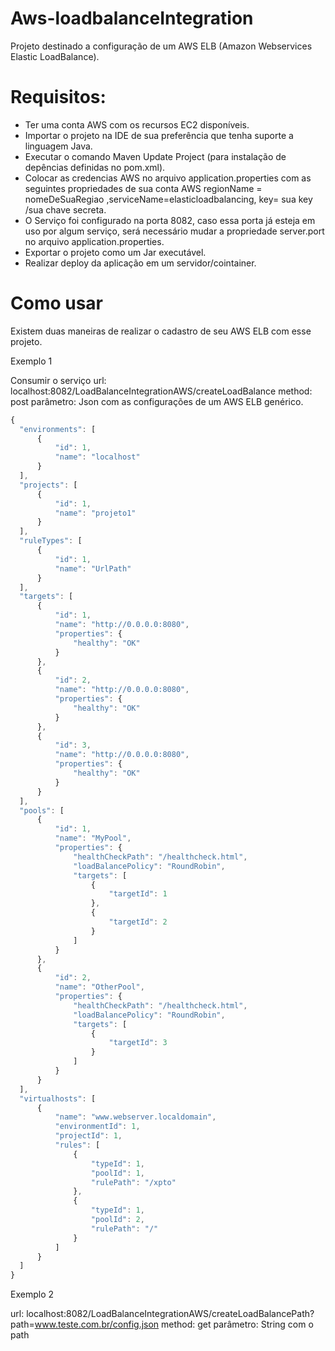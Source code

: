 # Aws-loadbalanceIntegration
Projeto destinado a configuração de um AWS ELB (Amazon Webservices Elastic LoadBalance).

# Requisitos:

<ul>
  <li>
    Ter uma conta AWS com os recursos EC2 disponíveis.
  </li>
  <li>
    Importar o projeto na IDE de sua preferência que tenha suporte a linguagem Java.
  </li>
  <li>
    Executar o comando Maven Update Project (para instalação de depências definidas no pom.xml).
  </li>
  <li>
  Colocar as credencias AWS no arquivo application.properties com as seguintes propriedades de sua conta AWS 
  regionName = nomeDeSuaRegiao ,serviceName=elasticloadbalancing, key= sua key /sua chave secreta.
  </li>

  <li>
    O Serviço foi configurado na porta 8082, caso essa porta já esteja em uso por algum serviço, será necessário mudar
    a propriedade server.port no arquivo application.properties.
  </li>
  <li>
    Exportar o projeto como um Jar executável.
  </li>
  <li>
    Realizar deploy da aplicação em um servidor/cointainer. 
  </li>
</ul>

# Como usar
Existem duas maneiras de realizar o cadastro de seu AWS ELB com esse projeto. 

Exemplo 1 

Consumir o serviço 
  url:    localhost:8082/LoadBalanceIntegrationAWS/createLoadBalance
  method: post
  parâmetro: Json com as configurações de um AWS ELB genérico.
  
  ```javascript
  {
	"environments": [
		{
			"id": 1,
			"name": "localhost"
		}
	],
	"projects": [
		{
			"id": 1,
			"name": "projeto1"
		}
	],
	"ruleTypes": [
		{
			"id": 1,
			"name": "UrlPath"
		}
	],
	"targets": [
		{
			"id": 1,
			"name": "http://0.0.0.0:8080",
			"properties": {
				"healthy": "OK"
			}
		},
		{
			"id": 2,
			"name": "http://0.0.0.0:8080",
			"properties": {
				"healthy": "OK"
			}
		},
		{
			"id": 3,
			"name": "http://0.0.0.0:8080",
			"properties": {
				"healthy": "OK"
			}
		}
	],
	"pools": [
		{
			"id": 1,
			"name": "MyPool",
			"properties": {
				"healthCheckPath": "/healthcheck.html",
				"loadBalancePolicy": "RoundRobin",
				"targets": [
					{
						"targetId": 1
					},
					{
						"targetId": 2
					}
				]
			}
		},
		{
			"id": 2,
			"name": "OtherPool",
			"properties": {
				"healthCheckPath": "/healthcheck.html",
				"loadBalancePolicy": "RoundRobin",
				"targets": [
					{
						"targetId": 3
					}
				]
			}
		}
	],
	"virtualhosts": [
		{
			"name": "www.webserver.localdomain",
			"environmentId": 1,
			"projectId": 1,
			"rules": [
				{
					"typeId": 1,
					"poolId": 1,
					"rulePath": "/xpto"
				},
				{
					"typeId": 1,
					"poolId": 2,
					"rulePath": "/"
				}
			]
		}
	]
}
  ```
Exemplo 2

url:    localhost:8082/LoadBalanceIntegrationAWS/createLoadBalancePath?path=www.teste.com.br/config.json
method: get
parâmetro: String com o path
  
  
 

